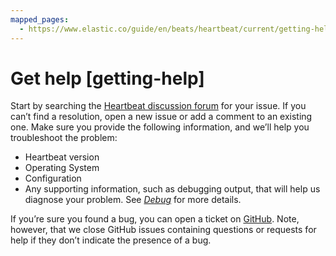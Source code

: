 ```yaml
---
mapped_pages:
  - https://www.elastic.co/guide/en/beats/heartbeat/current/getting-help.html
---
```


# Get help [getting-help]

Start by searching the [Heartbeat discussion forum](https://discuss.elastic.co/c/beats/heartbeat) for your issue. If you can’t find a resolution, open a new issue or add a comment to an existing one. Make sure you provide the following information, and we’ll help you troubleshoot the problem:

* Heartbeat version
* Operating System
* Configuration
* Any supporting information, such as debugging output, that will help us diagnose your problem. See [*Debug*](/reference/heartbeat/enable-heartbeat-debugging.md) for more details.

If you’re sure you found a bug, you can open a ticket on [GitHub](https://github.com/elastic/beats/issues?state=open). Note, however, that we close GitHub issues containing questions or requests for help if they don’t indicate the presence of a bug.

